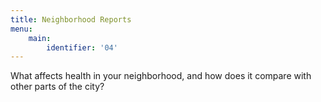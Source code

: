 ```yaml
---
title: Neighborhood Reports
menu:
    main:
        identifier: '04'
---
```

What affects health in your neighborhood, and how does it compare with other parts of the city?